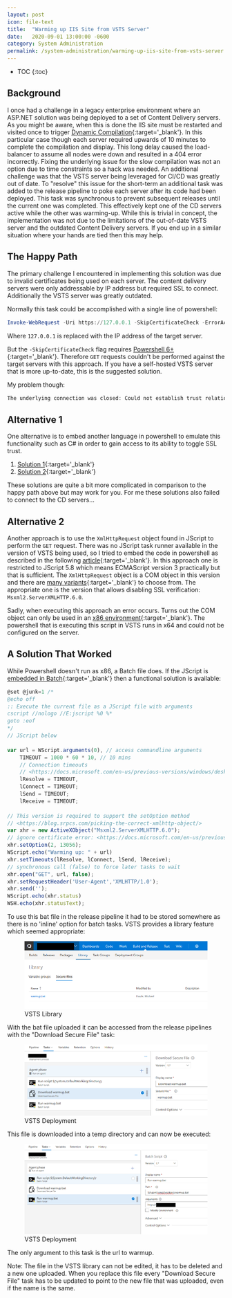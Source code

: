 ```yaml
---
layout: post
icon: file-text
title:  "Warming up IIS Site from VSTS Server"
date:   2020-09-01 13:00:00 -0600
category: System Administration
permalink: /system-administration/warming-up-iis-site-from-vsts-server
---
```


* TOC
{:toc}

## Background

I once had a challenge in a legacy enterprise environment where an ASP.NET solution was being deployed to a set of Content Delivery
servers. As you might be aware, when this is done the IIS site must be restarted and visited once to trigger
[Dynamic Compilation](https://docs.microsoft.com/en-us/previous-versions/aspnet/ms366723(v=vs.100)){:target='_blank'}. In this particular case though
each server required upwards of 10 minutes to complete the compilation and display. This long delay caused the load-balancer to
assume all nodes were down and resulted in a 404 error incorrectly. Fixing the underlying issue for the slow compilation
was not an option due to time constraints so a hack was needed. An additional challenge was that the VSTS server being leveraged for
CI/CD was greatly out of date. To "resolve" this issue for the short-term an additional task was added to the release pipeline to
poke each server after its code had been deployed. This task was synchronous to prevent subsequent releases until the current one
was completed. This effectively kept one of the CD servers active while the other was warming-up. While this is trivial in concept,
the implementation was not due to the limitations of the out-of-date VSTS server and the outdated
Content Delivery servers. If you end up in a similar situation where your hands are tied then this may help.

## The Happy Path

The primary challenge I encountered in implementing this solution was due to invalid certificates being used on each server.
The content delivery servers were only addressable by IP address but required SSL to connect. Additionally the VSTS server was greatly outdated.

Normally this task could be accomplished with a single line of powershell:

```powershell
Invoke-WebRequest -Uri https://127.0.0.1 -SkipCertificateCheck -ErrorAction Stop
```

Where `127.0.0.1` is replaced with the IP address of the target server.

But the `-SkipCertificateCheck` flag requires [Powershell 6+](https://docs.microsoft.com/en-us/powershell/module/microsoft.powershell.utility/invoke-webrequest?view=powershell-6){:target='_blank'}.
Therefore `GET` requests couldn't be performed against the target servers with this approach. If you have a self-hosted VSTS server that is more up-to-date, this is the suggested solution.

My problem though:

```powershell
The underlying connection was closed: Could not establish trust relationship for the SSL/TLS secure channel.
```

## Alternative 1

One alternative is to embed another language in powershell to emulate this functionality such as C# in order to gain access to its ability to toggle SSL trust.

1. [Solution 1](https://stackoverflow.com/questions/46855241/ignoring-self-signed-certificates-from-powershell-invoke-restmethod-doesnt-work){:target='_blank'}
2. [Solution 2](http://web.archive.org/web/20200224131842/http://huddledmasses.org:80/blog/validating-self-signed-certificates-properly-from-powershell/){:target='_blank'}

These solutions are quite a bit more complicated in comparison to the happy path above but may work for you. For me these solutions also failed to connect to the CD servers...

## Alternative 2

Another approach is to use the `XmlHttpRequest` object found in JScript to perform the `GET` request. There was no JScript task runner available in the version
of VSTS being used, so I tried to embed the code in powershell as described in the following [article](https://devcentral.f5.com/s/articles/powershell-abcs-j-is-for-javascript){:target='_blank'}.
In this approach one is restricted to JScript 5.8 which means ECMAScript version 3 practically but that is sufficient. The `XmlHttpRequest` object is a COM object in this version and
there are [many variants](https://blog.srpcs.com/picking-the-correct-xmlhttp-object/){:target='_blank'} to choose from. The appropriate one is the version that allows disabling SSL verification: `Msxml2.ServerXMLHTTP.6.0`.

Sadly, when executing this approach an error occurs. Turns out the COM object can only be used in an [x86 environment](https://social.msdn.microsoft.com/Forums/vstudio/en-US/9f483589-28cf-4ff0-b7bf-18529dc08d10/retrieving-com-class-error-when-using-microsoft-script-control-in-c){:target='_blank'}. The powershell that is executing this script in VSTS runs in x64 and could not be configured on the server.

## A Solution That Worked

While Powershell doesn't run as x86, a Batch file does. If the JScript is [embedded in Batch](https://stackoverflow.com/questions/2325420/embed-javascript-in-bat-files){:target='_blank'} then a functional solution is available:

```js
@set @junk=1 /*
@echo off
:: Execute the current file as a JScript file with arguments
cscript //nologo //E:jscript %0 %*
goto :eof
*/
// JScript below

var url = WScript.arguments(0), // access commandline arguments
    TIMEOUT = 1000 * 60 * 10, // 10 mins
    // Connection timeouts
    // <https://docs.microsoft.com/en-us/previous-versions/windows/desktop/ms760403(v=vs.85)?redirectedfrom=MSDN>
    lResolve = TIMEOUT,
    lConnect = TIMEOUT;
    lSend = TIMEOUT;
    lReceive = TIMEOUT;

// This version is required to support the setOption method
// <https://blog.srpcs.com/picking-the-correct-xmlhttp-object/>
var xhr = new ActiveXObject("Msxml2.ServerXMLHTTP.6.0");
// ignore certificate error: <https://docs.microsoft.com/en-us/previous-versions/windows/desktop/ms763811(v=vs.85)>
xhr.setOption(2, 13056);
WScript.echo("Warming up: " + url)
xhr.setTimeouts(lResolve, lConnect, lSend, lReceive);
// synchronous call (false) to force later tasks to wait
xhr.open("GET", url, false);
xhr.setRequestHeader('User-Agent','XMLHTTP/1.0');
xhr.send('');
WScript.echo(xhr.status)
WSH.echo(xhr.statusText);
```

To use this bat file in the release pipeline it had to be stored somewhere as there is no 'inline' option for batch tasks. VSTS provides a library feature which seemed appropriate:

<figure>
    <img src="/media-library/system-administration/warmup-1.png" alt="VSTS Library">
    <figcaption>VSTS Library</figcaption>
</figure>

With the bat file uploaded it can be accessed from the release pipelines with the "Download Secure File" task:

<figure>
    <img src="/media-library/system-administration/warmup-2.png" alt="VSTS Library">
    <figcaption>VSTS Deployment</figcaption>
</figure>

This file is downloaded into a temp directory and can now be executed:

<figure>
    <img src="/media-library/system-administration/warmup-3.png" alt="VSTS Library">
    <figcaption>VSTS Deployment</figcaption>
</figure>

The only argument to this task is the url to warmup.

Note: The file in the VSTS library can not be edited, it has to be deleted and a new one uploaded.
When you replace this file every "Download Secure File" task has to be updated to point to the new file that was uploaded, even if the name is the same.
